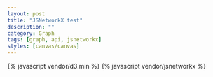 ```yaml
---
layout: post
title: "JSNetworkX test"
description: ""
category: Graph 
tags: [graph, api, jsnetworkx]
styles: [canvas/canvas]
---
```

{% javascript vendor/d3.min %}
{% javascript vendor/jsnetworkx %}

<script type="text/javascript">
    $(function() {
        $('#canvas').click(function() { alert('ola'); });

    });
</script>
<div id="canvas"/>